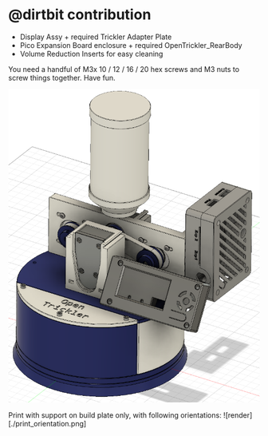 # @dirtbit contribution

* Display Assy + required Trickler Adapter Plate
* Pico Expansion Board enclosure + required OpenTrickler_RearBody
* Volume Reduction Inserts for easy cleaning

You need a handful of M3x 10 / 12 / 16 / 20 hex screws and M3 nuts to screw things together. Have fun.

![render](./Overview.png)

Print with support on build plate only, with following orientations:
![render][./print_orientation.png]